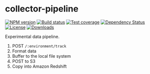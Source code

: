 
# collector-pipeline

[![NPM version][npm-image]][npm-url]
[![Build status][travis-image]][travis-url]
[![Test coverage][coveralls-image]][coveralls-url]
[![Dependency Status][david-image]][david-url]
[![License][license-image]][license-url]
[![Downloads][downloads-image]][downloads-url]

Experimental data pipeline.

1. POST `/:environment/track`
2. Format data
3. Buffer to the local file system
4. POST to S3
5. Copy into Amazon Redshift

[npm-image]: https://img.shields.io/npm/v/collector-pipeline.svg?style=flat-square
[npm-url]: https://npmjs.org/package/collector-pipeline
[github-tag]: http://img.shields.io/github/tag/collectors/collector-pipeline.svg?style=flat-square
[github-url]: https://github.com/collectors/collector-pipeline/tags
[travis-image]: https://img.shields.io/travis/collectors/collector-pipeline.svg?style=flat-square
[travis-url]: https://travis-ci.org/collectors/collector-pipeline
[coveralls-image]: https://img.shields.io/coveralls/collectors/collector-pipeline.svg?style=flat-square
[coveralls-url]: https://coveralls.io/r/collectors/collector-pipeline
[david-image]: http://img.shields.io/david/collectors/collector-pipeline.svg?style=flat-square
[david-url]: https://david-dm.org/collectors/collector-pipeline
[license-image]: http://img.shields.io/npm/l/collector-pipeline.svg?style=flat-square
[license-url]: LICENSE
[downloads-image]: http://img.shields.io/npm/dm/collector-pipeline.svg?style=flat-square
[downloads-url]: https://npmjs.org/package/collector-pipeline
